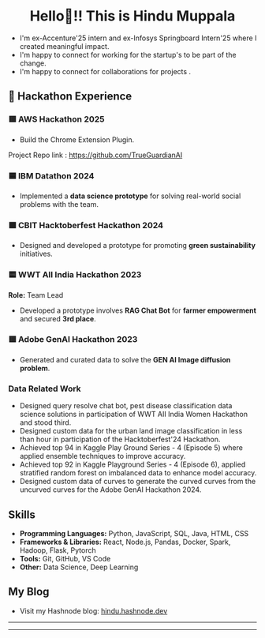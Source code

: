 <h1 align="center">Hello👋!! This is Hindu Muppala</h1>

- I'm ex-Accenture'25 intern and ex-Infosys Springboard Intern'25 where I created meaningful impact.
- I'm happy to connect for working for the startup's to be part of the change.
- I'm happy to connect for collaborations for projects .

## 🚀 Hackathon Experience  

###  🟥 AWS Hackathon 2025

- Build the Chrome Extension Plugin.

Project Repo link : https://github.com/TrueGuardianAI


### 🟦 IBM Datathon 2024  

- Implemented a **data science prototype** for solving real-world social problems with the team.

### 🟩 CBIT Hacktoberfest Hackathon 2024  

- Designed and developed a prototype for promoting **green sustainability** initiatives.  

### 🟨 WWT All India Hackathon 2023
**Role:** Team Lead  
- Developed a prototype involves **RAG Chat Bot** for **farmer empowerment** and secured **3rd place**.  

### 🟥 Adobe GenAI Hackathon 2023
 
- Generated and curated data to solve the **GEN AI Image diffusion problem**. 


### Data Related Work
    
- Designed query resolve chat bot, pest disease classification data science solutions in participation of WWT AII India Women Hackathon and stood third.   
- Designed custom data for the urban land image classification in less than hour in participation of the Hacktoberfest'24 Hackathon.
- Achieved top 94 in Kaggle Play Ground Series - 4 (Episode 5) where applied ensemble techniques to improve accuracy.
- Achieved top 92 in Kaggle Playground Series - 4 (Episode 6), applied stratified random forest on imbalanced data to enhance model accuracy.
- Designed custom data of curves to generate the curved curves from the uncurved curves for the Adobe GenAI Hackathon 2024.


## Skills

- **Programming Languages:** Python, JavaScript, SQL, Java, HTML, CSS
- **Frameworks & Libraries:** React, Node.js, Pandas, Docker, Spark, Hadoop, Flask, Pytorch
- **Tools:** Git, GitHub, VS Code
- **Other:** Data Science, Deep Learning


##  My Blog  
- Visit my Hashnode blog: [hindu.hashnode.dev](https://hindu.hashnode.dev/)

---




---
